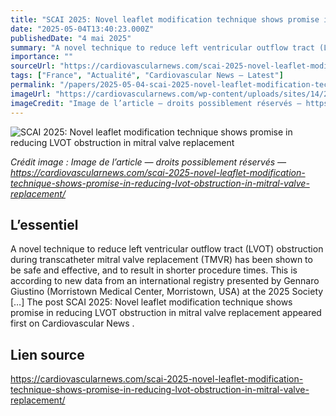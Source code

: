 ```yaml
---
title: "SCAI 2025: Novel leaflet modification technique shows promise in reducing LVOT obstruction in mitral valve replacement"
date: "2025-05-04T13:40:23.000Z"
publishedDate: "4 mai 2025"
summary: "A novel technique to reduce left ventricular outflow tract (LVOT) obstruction during transcatheter mitral valve replacement (TMVR) has been shown to be safe and effective, and to result in shorter procedure times. This is according to new data from an international registry presented by Gennaro Giustino (Morristown Medical Center, Morristown, USA) at the 2025 Society [&#8230;] The post SCAI 2025: Novel leaflet modification technique shows promise in reducing LVOT obstruction in mitral valve replacement appeared first on Cardiovascular News ."
importance: ""
sourceUrl: "https://cardiovascularnews.com/scai-2025-novel-leaflet-modification-technique-shows-promise-in-reducing-lvot-obstruction-in-mitral-valve-replacement/"
tags: ["France", "Actualité", "Cardiovascular News — Latest"]
permalink: "/papers/2025-05-04-scai-2025-novel-leaflet-modification-technique-shows-promise-in-reducing-lvot-obstruction-in-mitral-valve-replacement"
imageUrl: "https://cardiovascularnews.com/wp-content/uploads/sites/14/2025/05/Dr.-Gennaro-Giustino-Headshot-824x1024.png"
imageCredit: "Image de l’article — droits possiblement réservés — https://cardiovascularnews.com/scai-2025-novel-leaflet-modification-technique-shows-promise-in-reducing-lvot-obstruction-in-mitral-valve-replacement/"
---
```


![SCAI 2025: Novel leaflet modification technique shows promise in reducing LVOT obstruction in mitral valve replacement](https://cardiovascularnews.com/wp-content/uploads/sites/14/2025/05/Dr.-Gennaro-Giustino-Headshot-824x1024.png)

*Crédit image : Image de l’article — droits possiblement réservés — https://cardiovascularnews.com/scai-2025-novel-leaflet-modification-technique-shows-promise-in-reducing-lvot-obstruction-in-mitral-valve-replacement/*

## L’essentiel

A novel technique to reduce left ventricular outflow tract (LVOT) obstruction during transcatheter mitral valve replacement (TMVR) has been shown to be safe and effective, and to result in shorter procedure times. This is according to new data from an international registry presented by Gennaro Giustino (Morristown Medical Center, Morristown, USA) at the 2025 Society [&#8230;] The post SCAI 2025: Novel leaflet modification technique shows promise in reducing LVOT obstruction in mitral valve replacement appeared first on Cardiovascular News .

## Lien source

https://cardiovascularnews.com/scai-2025-novel-leaflet-modification-technique-shows-promise-in-reducing-lvot-obstruction-in-mitral-valve-replacement/
